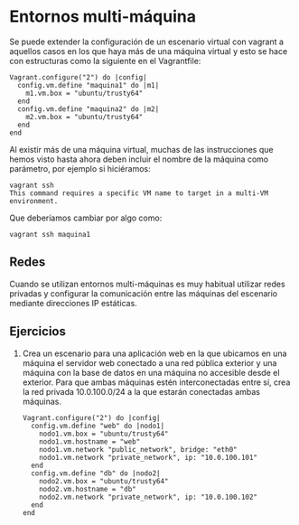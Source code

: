 # Entornos multi-máquina

Se puede extender la configuración de un escenario virtual con vagrant
a aquellos casos en los que haya más de una máquina virtual y esto se
hace con estructuras como la siguiente en el Vagrantfile:

```
Vagrant.configure("2") do |config|
  config.vm.define "maquina1" do |m1|
    m1.vm.box = "ubuntu/trusty64"
  end
  config.vm.define "maquina2" do |m2|
    m2.vm.box = "ubuntu/trusty64"
  end
end
```
Al existir más de una máquina virtual, muchas de las instrucciones que
hemos visto hasta ahora deben incluir el nombre de la máquina como
parámetro, por ejemplo si hiciéramos:

```
vagrant ssh
This command requires a specific VM name to target in a multi-VM environment.
```
Que deberíamos cambiar por algo como:

```
vagrant ssh maquina1
```

## Redes

Cuando se utilizan entornos multi-máquinas es muy habitual utilizar
redes privadas y configurar la comunicación entre las máquinas del
escenario mediante direcciones IP estáticas.

## Ejercicios

1. Crea un escenario para una aplicación web en la que ubicamos en una
   máquina el servidor web conectado a una red pública exterior y una
   máquina con la base de datos en una máquina no accesible desde el
   exterior. Para que ambas máquinas estén interconectadas entre sí,
   crea la red privada 10.0.100.0/24 a la que estarán conectadas ambas
   máquinas.
   
   ```
   Vagrant.configure("2") do |config|
     config.vm.define "web" do |nodo1|
       nodo1.vm.box = "ubuntu/trusty64"
       nodo1.vm.hostname = "web"
       nodo1.vm.network "public_network", bridge: "eth0"
       nodo1.vm.network "private_network", ip: "10.0.100.101"
     end
     config.vm.define "db" do |nodo2|
       nodo2.vm.box = "ubuntu/trusty64"
       nodo2.vm.hostname = "db"
       nodo2.vm.network "private_network", ip: "10.0.100.102"
     end
   end
   ```
	 
